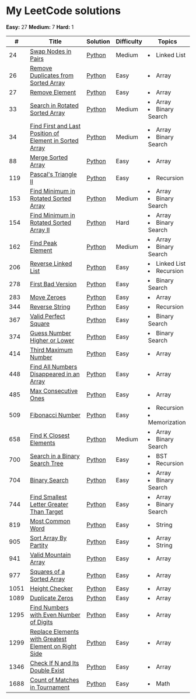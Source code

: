 # My LeetCode solutions

**Easy:** 27 **Medium:** 7 **Hard:** 1



| #   | Title  | Solution  | Difficulty | Topics |
| --- |------- | --------- | ---------- | ------ |
| 24 | [Swap Nodes in Pairs](https://leetcode.com/problems/swap-nodes-in-pairs/) |  [Python](solutions/24.Swap_Nodes_in_Pairs.py) | Medium | <li>Linked List</li> |
| 26 | [Remove Duplicates from Sorted Array](https://leetcode.com/problems/remove-duplicates-from-sorted-array/) | [Python](solutions/26.Remove_Duplicates_from_Sorted_Array.py) | Easy | <li>Array</li> | 
| 27 | [Remove Element](https://leetcode.com/problems/remove-element/) | [Python](solutions/27.Remove_Element.py) | Easy | <li>Array</li> |  
| 33 | [Search in Rotated Sorted Array](https://leetcode.com/problems/search-in-rotated-sorted-array/) | [Python](solutions/33.Search_in_Rotated_Sorted_Array.py) | Medium | <li>Array</li><li>Binary Search</li> | 
| 34 | [Find First and Last Position of Element in Sorted Array](https://leetcode.com/problems/find-first-and-last-position-of-element-in-sorted-array/) | [Python](solutions/34.Find_First_and_Last_Position_of_Element_in_Sorted_Array.py) | Medium | <li>Array</li><li>Binary Search</li> | 
| 88 | [Merge Sorted Array](https://leetcode.com/problems/merge-sorted-array/) | [Python](solutions/88.Merge_Sorted_Array.py) | Easy | <li>Array</li> | 
| 119 | [Pascal's Triangle II](https://leetcode.com/problems/pascals-triangle-ii/) | [Python](solutions/119.Pascal's_Triangle_II.py) | Easy | <li>Recursion</li> | 
| 153 | [Find Minimum in Rotated Sorted Array](https://leetcode.com/problems/find-minimum-in-rotated-sorted-array/) | [Python](solutions/153.Find_Minimum_in_Rotated_Sorted_Array.py) | Medium | <li>Array</li><li>Binary Search</li> |
| 154 | [Find Minimum in Rotated Sorted Array II](https://leetcode.com/problems/find-minimum-in-rotated-sorted-array-ii/) | [Python](solutions/154.Find_Minimum_in_Rotated_Sorted_Array_II.py) | Hard | <li>Array</li><li>Binary Search</li> | 
| 162 | [Find Peak Element](https://leetcode.com/problems/find-peak-element/) | [Python](solutions/162.Find_Peak_Element.py) | Medium | <li>Array</li><li>Binary Search</li> | 
| 206 | [Reverse Linked List](https://leetcode.com/problems/reverse-linked-list/) |  [Python](solutions/206.Reverse_Linked_List.py) | Easy | <li>Linked List</li><li>Recursion</li> |
| 278 | [First Bad Version](https://leetcode.com/problems/first-bad-version/) | [Python](solutions/278.First_Bad_Version.py) | Easy | <li>Binary Search</li> | 
| 283 | [Move Zeroes](https://leetcode.com/problems/move-zeroes/) | [Python](solutions/283.Move_Zeroes.py) | Easy | <li>Array</li> | 
| 344 | [Reverse String](https://leetcode.com/problems/reverse-string/) |  [Python](solutions/344.Reverse_String.py) | Easy | <li>Recursion</li> |
| 367 | [Valid Perfect Square](https://leetcode.com/problems/valid-perfect-square/) | [Python](solutions/367.Valid_Perfect_Square.py) | Easy | <li>Binary Search</li> | 
| 374 | [Guess Number Higher or Lower](https://leetcode.com/problems/guess-number-higher-or-lower/) | [Python](solutions/374.Guess_Number_Higher_or_Lower.py) | Easy | <li>Binary Search</li> | 
| 414 | [Third Maximum Number](https://leetcode.com/problems/third-maximum-number/) | [Python](solutions/414.Third_Maximum_Number.py) | Easy | <li>Array</li> | 
| 448 | [Find All Numbers Disappeared in an Array](https://leetcode.com/problems/find-all-numbers-disappeared-in-an-array/) | [Python](solutions/448.Find_All_Numbers_Disappeared_in_an_Array.py) | Easy | <li>Array</li> |
| 485 | [Max Consecutive Ones](https://leetcode.com/problems/max-consecutive-ones/) | [Python](solutions/485.Max_Consecutive_Ones.py) | Easy | <li>Array</li> | 
| 509 | [Fibonacci Number](https://leetcode.com/problems/fibonacci-number/) | [Python](solutions/509.Fibonacci_Number.py) | Easy | <li>Recursion</li><li>Memorization</li> | 
| 658 | [Find K Closest Elements](https://leetcode.com/problems/find-k-closest-elements/) | [Python](solutions/658.Find_K_Closest_Elements.py) | Medium | <li>Array</li><li>Binary Search</li> | 
| 700 | [Search in a Binary Search Tree](https://leetcode.com/problems/search-in-a-binary-search-tree/) | [Python](solutions/700.Search_in_a_Binary_Search_Tree.py) | Easy | <li>BST</li><li>Recursion</li>
| 704 | [Binary Search](https://leetcode.com/problems/binary-search/) | [Python](solutions/704.Binary_Search.py) | Easy | <li>Array</li><li>Binary Search</li> | 
| 744 | [Find Smallest Letter Greater Than Target](https://leetcode.com/problems/find-smallest-letter-greater-than-target/) | [Python](solutions/744.Find_Smallest_Letter_Greater_Than_Target.py) | Easy | <li>Array</li><li>Binary Search</li> | 
| 819 | [Most Common Word](https://leetcode.com/problems/most-common-word/) | [Python](solutions/819.Most_Common_Word.py) | Easy | <li>String</li> | 
| 905 | [Sort Array By Partity](https://leetcode.com/problems/sort-array-by-parity/) | [Python](solutions/905.Sort_Array_By_Parity.py) | Easy | <li>Array</li><li>String</li> | 
| 941 | [Valid Mountain Array](https://leetcode.com/problems/valid-mountain-array/) | [Python](solutions/941.Valid_Mountain_Array.py) | Easy | <li>Array</li> | 
| 977 | [Squares of a Sorted Array](https://leetcode.com/problems/squares-of-a-sorted-array/) | [Python](solutions/977.Squares_of_a_Sorted_Array.py) | Easy | <li>Array</li> | 
| 1051 | [Height Checker](https://leetcode.com/problems/height-checker/) | [Python](solutions/1051.Height_Checker.py) | Easy | <li>Array</li> |  
| 1089 | [Duplicate Zeros](https://leetcode.com/problems/duplicate-zeros/) | [Python](solutions/1089.Duplicate_Zeros.py) | Easy | <li>Array</li> | 
| 1295 | [Find Numbers with Even Number of Digits](https://leetcode.com/problems/find-numbers-with-even-number-of-digits/) | [Python](solutions/1295.Find_Numbers_with_Even_Number_of_Digits.py) | Easy | <li>Array</li> | 
| 1299 | [Replace Elements with Greatest Element on Right Side](https://leetcode.com/problems/replace-elements-with-greatest-element-on-right-side/) | [Python](solutions/1299.Replace_Elements_with_Greatest_Element_on_Right_Side.py) | Easy | <li>Array</li> |
| 1346 | [Check If N and Its Double Exist](https://leetcode.com/problems/check-if-n-and-its-double-exist/) | [Python](solutions/1346.Check_If_N_and_Its_Double_Exist.py) | Easy | <li>Array</li> |
| 1688 | [Count of Matches in Tournament](https://leetcode.com/problems/count-of-matches-in-tournament/) | [Python](solutions/1688.Count_of_Matches_in_Tournament.py) | Easy | <li>Math</li> |  
